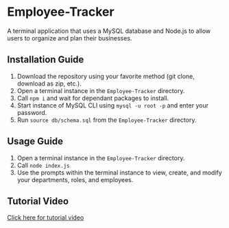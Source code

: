 # Employee-Tracker
A terminal application that uses a MySQL database and Node.js to allow users to organize and plan their businesses. 

## Installation Guide

1. Download the repository using your favorite method (git clone, download as zip, etc.).
2. Open a terminal instance in the `Employee-Tracker` directory.
3. Call ```npm i``` and wait for dependant packages to install.
4. Start instance of MySQL CLI using ```mysql -u root -p``` and enter your password.
5. Run ```source db/schema.sql``` from the `Employee-Tracker` directory. 

## Usage Guide

1. Open a terminal instance in the `Employee-Tracker` directory.
2. Call ```node index.js```
3. Use the prompts within the terminal instance to view, create, and modify your departments, roles, and employees.


## Tutorial Video

[Click here for tutorial video](https://youtu.be/)